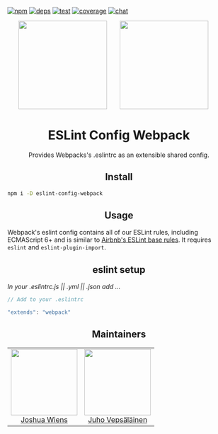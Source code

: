 [![npm][npm]][npm-url]
[![deps][deps]][deps-url]
[![test][test]][test-url]
[![coverage][cover]][cover-url]
[![chat][chat]][chat-url]

<div align="center">
  <!-- replace with accurate logo e.g from https://worldvectorlogo.com/ -->
  <img width="200" height="200"
    src="https://cdn.worldvectorlogo.com/logos/eslint.svg">
  <a href="https://github.com/webpack/webpack">
    <img width="200" height="200" vspace="" hspace="25"
      src="https://worldvectorlogo.com/logos/webpack.svg">
  </a>
  <h1>ESLint Config Webpack</h1>
  <p>Provides Webpacks's .eslintrc as an extensible shared config.<p>
</div>

<h2 align="center">Install</h2>

```bash
npm i -D eslint-config-webpack
```

<h2 align="center">Usage</h2>

Webpack's eslint config contains all of our ESLint rules, including ECMAScript 6+ and is similar to [Airbnb's ESLint base rules](https://github.com/airbnb/javascript/tree/master/packages/eslint-config-airbnb-base). It requires `eslint` and `eslint-plugin-import`.

<h2 align="center">eslint setup</h2>

_In your .eslintrc.js || .yml || .json add ..._

```js
// Add to your .eslintrc

"extends": "webpack"
```

<h2 align="center">Maintainers</h2>

<table>
  <tbody>
    <tr>
      <td align="center">
        <img width="150" height="150"
        src="https://avatars2.githubusercontent.com/u/8420490?v=3&s=150">
        </br>
        <a href="https://github.com/d3viant0ne">Joshua Wiens</a>
      </td>
      <td align="center">
        <img width="150" height="150"
        src="https://avatars3.githubusercontent.com/u/166921?v=3&s=150">
        </br>
        <a href="https://github.com/bebraw">Juho Vepsäläinen</a>
      </td>
    </tr>
  <tbody>
</table>


[npm]: https://img.shields.io/npm/v/@webpack-contrib/eslint-config-webpack.svg
[npm-url]: https://npmjs.com/package/@webpack-contrib/eslint-config-webpack

[deps]: https://david-dm.org/webpack-contrib/eslint-config-webpack.svg
[deps-url]: https://david-dm.org/webpack-contrib/eslint-config-webpack

[chat]: https://img.shields.io/badge/gitter-webpack%2Fwebpack-brightgreen.svg
[chat-url]: https://gitter.im/webpack/webpack

[test]: http://img.shields.io/travis/webpack-contrib/eslint-config-webpack.svg
[test-url]: https://travis-ci.org/webpack-contrib/eslint-config-webpack

[cover]: https://coveralls.io/repos/github/webpack-contrib/eslint-config-webpack/badge.svg?branch=master
[cover-url]: https://coveralls.io/github/webpack-contrib/eslint-config-webpack?branch=master
